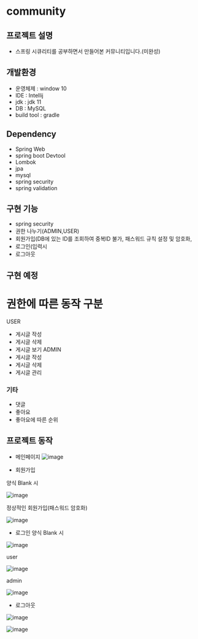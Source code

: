 # community

## 프로젝트 설명
- 스프링 시큐리티를 공부하면서 만들어본 커뮤니티입니다.(미완성)

## 개발환경
- 운영체제 : window 10
- IDE : Intellij
- jdk : jdk 11
- DB : MySQL
- build tool : gradle

## Dependency
- Spring Web
- spring boot Devtool
- Lombok
- jpa
- mysql
- spring security
- spring validation

## 구현 기능
- spring security
- 권한 나누기(ADMIN,USER)
- 회원가입(DB에 있는 ID를 조회하여 중복ID 불가, 패스워드 규칙 설정 및 암호화, 
- 로그인(입력시 
- 로그아웃

## 구현 예정
# 권한에 따른 동작 구분
USER
- 게시글 작성
- 게시글 삭제
- 게시글 보기
ADMIN
- 게시글 작성
- 게시글 삭제
- 게시글 관리

### 기타
- 댓글
- 좋아요
- 좋아요에 따른 순위


## 프로젝트 동작
- 메인페이지
![image](https://user-images.githubusercontent.com/63235483/194684302-1e344504-5a81-4012-8928-b3c38d10a5cc.png)

- 회원가입

양식 Blank 시

![image](https://user-images.githubusercontent.com/63235483/194684344-aca44b55-6214-4d58-9a0f-477e337d6dc8.png)

정상적인 회원가입(패스워드 암호화)

![image](https://user-images.githubusercontent.com/63235483/194684398-7fe88420-1240-4874-9cdc-ff2ad0c78388.png)

- 로그인
양식 Blank 시

![image](https://user-images.githubusercontent.com/63235483/194684419-e8ac48c5-c530-4235-972d-6efb2d3ef73a.png)

user

![image](https://user-images.githubusercontent.com/63235483/194684433-b115fc5b-f55c-4088-a39c-06fc212c1578.png)

admin

![image](https://user-images.githubusercontent.com/63235483/194684480-f05aea05-7072-4e26-a183-36aa78d90c93.png)

- 로그아웃

![image](https://user-images.githubusercontent.com/63235483/194684460-4fd72bfa-16ca-4bb2-a70c-edd76a7f2220.png)

![image](https://user-images.githubusercontent.com/63235483/194684526-4ecbd409-4a78-4cd0-ab51-71df6d499fc0.png)


